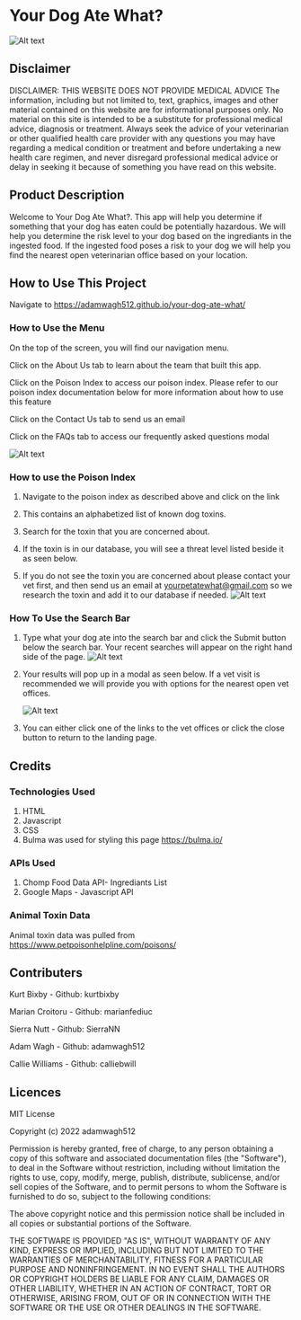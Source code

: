 # Your Dog Ate What?
![Alt text](./assets/images/logo2.png)
## Disclaimer 
DISCLAIMER: THIS WEBSITE DOES NOT PROVIDE MEDICAL ADVICE
The information, including but not limited to, text, graphics, images and other material contained on this website are for informational purposes only. No material on this site is intended to be a substitute for professional medical advice, diagnosis or treatment. Always seek the advice of your veterinarian or other qualified health care provider with any questions you may have regarding a medical condition or treatment and before undertaking a new health care regimen, and never disregard professional medical advice or delay in seeking it because of something you have read on this website.

## Product Description
Welcome to Your Dog Ate What?. This app will help you determine if something that your dog has eaten could be potentially hazardous. We will help you determine the risk level to your dog based on the ingrediants in the ingested food. If the ingested food poses a risk to your dog we will help you find the nearest open veterinarian office based on your location. 
## How to Use This Project
Navigate to https://adamwagh512.github.io/your-dog-ate-what/
### How to Use the Menu
On the top of the screen, you will find our navigation menu. 
     
Click on the About Us tab to learn about the team that built this app.

Click on the Poison Index to access our poison index. Please refer to our poison index documentation below for more information about how to use this feature

Click on the Contact Us tab to send us an email

Click on the FAQs tab to access our frequently asked questions modal 

![Alt text](./assets/images/landing-page-menu.jpg)
### How to use the Poison Index
1) Navigate to the poison index as described above and click on the link

2) This contains an alphabetized list of known dog toxins. 

3) Search for the toxin that you are concerned about.

4) If the toxin is in our database, you will see a threat
level listed beside it as seen below.

5) If you do not see the toxin you are concerned about please contact your vet first, and then send us an email at yourpetatewhat@gmail.com so we research the toxin and add it to our database if needed.
![Alt text](./assets/images/poisonIndex.jpg)
### How To Use the Search Bar
1) Type what your dog ate into the search bar and click the Submit button below the search bar. Your recent searches will appear on the right hand side of the page.
 ![Alt text](./assets/images/searchbar.jpg)

2) Your results will pop up in a modal as seen below. If a vet visit is recommended we will provide you with options for the nearest open vet offices.

    ![Alt text](./assets/images/modal.jpg)
    
3) You can either click one of the links to the vet offices or click the close button to return to the landing page. 
## Credits
### Technologies Used 
1) HTML
2) Javascript
3) CSS
4) Bulma was used for styling this page https://bulma.io/
### APIs Used
1) Chomp Food Data API- Ingrediants List
2) Google Maps - Javascript API

### Animal Toxin Data 
Animal toxin data was pulled from https://www.petpoisonhelpline.com/poisons/

## Contributers
Kurt Bixby - Github: kurtbixby
    
Marian Croitoru - Github: marianfediuc

Sierra Nutt - Github: SierraNN

Adam Wagh - Github: adamwagh512

Callie Williams - Github: calliebwill

## Licences 
MIT License

Copyright (c) 2022 adamwagh512

Permission is hereby granted, free of charge, to any person obtaining a copy
of this software and associated documentation files (the "Software"), to deal
in the Software without restriction, including without limitation the rights
to use, copy, modify, merge, publish, distribute, sublicense, and/or sell
copies of the Software, and to permit persons to whom the Software is
furnished to do so, subject to the following conditions:

The above copyright notice and this permission notice shall be included in all
copies or substantial portions of the Software.

THE SOFTWARE IS PROVIDED "AS IS", WITHOUT WARRANTY OF ANY KIND, EXPRESS OR
IMPLIED, INCLUDING BUT NOT LIMITED TO THE WARRANTIES OF MERCHANTABILITY,
FITNESS FOR A PARTICULAR PURPOSE AND NONINFRINGEMENT. IN NO EVENT SHALL THE
AUTHORS OR COPYRIGHT HOLDERS BE LIABLE FOR ANY CLAIM, DAMAGES OR OTHER
LIABILITY, WHETHER IN AN ACTION OF CONTRACT, TORT OR OTHERWISE, ARISING FROM,
OUT OF OR IN CONNECTION WITH THE SOFTWARE OR THE USE OR OTHER DEALINGS IN THE SOFTWARE.